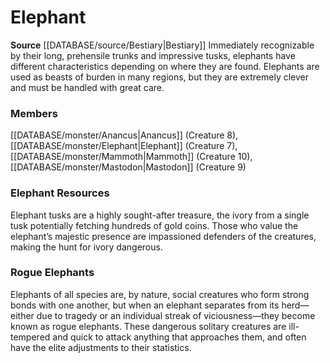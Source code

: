 ﻿---
creature_family: Elephant
id: '46'
name: Elephant
rarity: Common
rus_type_level: null
source: '[[DATABASE/source/Bestiary|Bestiary]]'
trait: null
type: Creature Family

---
# Elephant

**Source** [[DATABASE/source/Bestiary|Bestiary]]
Immediately recognizable by their long, prehensile trunks and impressive tusks, elephants have different characteristics depending on where they are found. Elephants are used as beasts of burden in many regions, but they are extremely clever and must be handled with great care.

### Members

[[DATABASE/monster/Anancus|Anancus]] (Creature 8), [[DATABASE/monster/Elephant|Elephant]] (Creature 7), [[DATABASE/monster/Mammoth|Mammoth]] (Creature 10), [[DATABASE/monster/Mastodon|Mastodon]] (Creature 9)

###  Elephant Resources

Elephant tusks are a highly sought-after treasure, the ivory from a single tusk potentially fetching hundreds of gold coins. Those who value the elephant’s majestic presence are impassioned defenders of the creatures, making the hunt for ivory dangerous.

###  Rogue Elephants

Elephants of all species are, by nature, social creatures who form strong bonds with one another, but when an elephant separates from its herd—either due to tragedy or an individual streak of viciousness—they become known as rogue elephants. These dangerous solitary creatures are ill-tempered and quick to attack anything that approaches them, and often have the elite adjustments to their statistics.